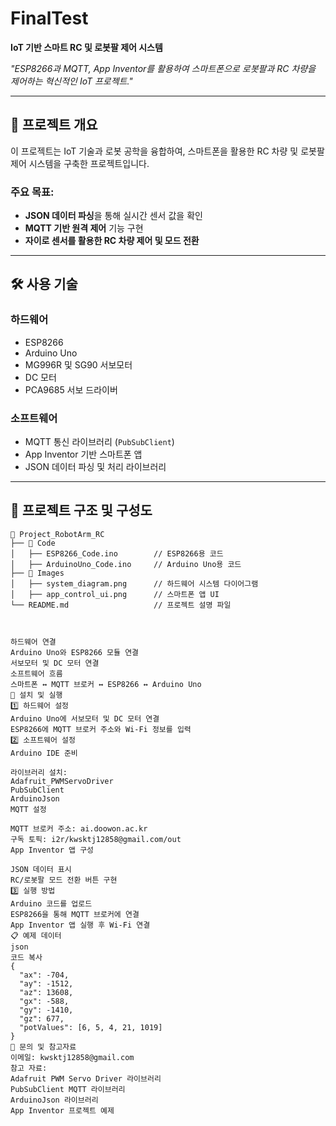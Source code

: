 # FinalTest  
**IoT 기반 스마트 RC 및 로봇팔 제어 시스템**  

_"ESP8266과 MQTT, App Inventor를 활용하여 스마트폰으로 로봇팔과 RC 차량을 제어하는 혁신적인 IoT 프로젝트."_  

---

## 📖 프로젝트 개요  

이 프로젝트는 IoT 기술과 로봇 공학을 융합하여, 스마트폰을 활용한 RC 차량 및 로봇팔 제어 시스템을 구축한 프로젝트입니다.  

### 주요 목표:  
- **JSON 데이터 파싱**을 통해 실시간 센서 값을 확인  
- **MQTT 기반 원격 제어** 기능 구현  
- **자이로 센서를 활용한 RC 차량 제어 및 모드 전환**  

---

## 🛠 사용 기술  

### **하드웨어**  
- ESP8266  
- Arduino Uno  
- MG996R 및 SG90 서보모터  
- DC 모터  
- PCA9685 서보 드라이버  

### **소프트웨어**  
- MQTT 통신 라이브러리 (`PubSubClient`)  
- App Inventor 기반 스마트폰 앱  
- JSON 데이터 파싱 및 처리 라이브러리  

---

## 📂 프로젝트 구조 및 구성도  

```plaintext
📂 Project_RobotArm_RC
├── 📁 Code
│   ├── ESP8266_Code.ino        // ESP8266용 코드
│   ├── ArduinoUno_Code.ino     // Arduino Uno용 코드
├── 📁 Images
│   ├── system_diagram.png      // 하드웨어 시스템 다이어그램
│   ├── app_control_ui.png      // 스마트폰 앱 UI
└── README.md                   // 프로젝트 설명 파일



하드웨어 연결
Arduino Uno와 ESP8266 모듈 연결
서보모터 및 DC 모터 연결
소프트웨어 흐름
스마트폰 ↔ MQTT 브로커 ↔ ESP8266 ↔ Arduino Uno
🚀 설치 및 실행
1️⃣ 하드웨어 설정
Arduino Uno에 서보모터 및 DC 모터 연결
ESP8266에 MQTT 브로커 주소와 Wi-Fi 정보를 입력
2️⃣ 소프트웨어 설정
Arduino IDE 준비

라이브러리 설치:
Adafruit_PWMServoDriver
PubSubClient
ArduinoJson
MQTT 설정

MQTT 브로커 주소: ai.doowon.ac.kr
구독 토픽: i2r/kwsktj12858@gmail.com/out
App Inventor 앱 구성

JSON 데이터 표시
RC/로봇팔 모드 전환 버튼 구현
3️⃣ 실행 방법
Arduino 코드를 업로드
ESP8266을 통해 MQTT 브로커에 연결
App Inventor 앱 실행 후 Wi-Fi 연결
📋 예제 데이터
json
코드 복사
{
  "ax": -704,
  "ay": -1512,
  "az": 13608,
  "gx": -588,
  "gy": -1410,
  "gz": 677,
  "potValues": [6, 5, 4, 21, 1019]
}
📧 문의 및 참고자료
이메일: kwsktj12858@gmail.com
참고 자료:
Adafruit PWM Servo Driver 라이브러리
PubSubClient MQTT 라이브러리
ArduinoJson 라이브러리
App Inventor 프로젝트 예제
